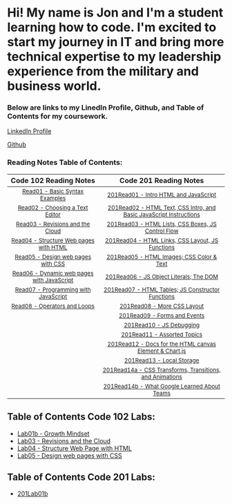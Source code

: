 # Hi! My name is Jon and I'm a student learning how to code.  I'm excited to start my journey in IT and bring more technical expertise to my leadership experience from the military and business world. 

### Below are links to my LinedIn Profile, Github, and Table of Contents for my coursework. 

[LinkedIn Profile](https://www.linkedin.com/in/jon-gitter-a0123485/)

[Github](https://github.com/jon-gitter) 



### Reading Notes Table of Contents:

| **Code 102 Reading Notes** | **Code 201 Reading Notes** |
|:---:|:---:|
| [<font size ="2">Read01 - Basic Syntax Examples</font>](https://jon-gitter.github.io/reading-notes/Read01.md) | [<font size ="2">201Read01 - Intro HTML and JavaScript</font>](https://jon-gitter.github.io/reading-notes/201Read01.md) |           
|[<font size ="2">Read02 - Choosing a Text Editor</font>](https://jon-gitter.github.io/reading-notes/Read02.md)|[<font size ="2">201Read02 - HTML Text, CSS Intro, and Basic JavaScript Instructions</font>](https://jon-gitter.github.io/reading-notes/201Read02.md)|           
|[<font size ="2">Read03 - Revisions and the Cloud</font>](https://jon-gitter.github.io/reading-notes/Read03.md)|[<font size ="2">201Read03 - HTML Lists, CSS Boxes, JS Control Flow</font>](https://jon-gitter.github.io/reading-notes/201Read03.md)|
|[<font size ="2">Read04 - Structure Web pages with HTML</font>](https://jon-gitter.github.io/reading-notes/Read04.md)|[<font size ="2">201Read04 - HTML Links, CSS Layout, JS Functions</font>](https://jon-gitter.github.io/reading-notes/201Read04.md)|
|[<font size ="2">Read05 - Design web pages with CSS</font>](https://jon-gitter.github.io/reading-notes/Read05.md)|[<font size ="2">201Read05 - HTML Images; CSS Color & Text</font>](https://jon-gitter.github.io/reading-notes/201Read05.md)|
|[<font size ="2">Read06 - Dynamic web pages with JavaScript</font>](https://jon-gitter.github.io/reading-notes/Read06.md)|[<font size ="2">201Read06 - JS Object Literals; The DOM</font>](https://jon-gitter.github.io/reading-notes/201Read06.md)|
|[<font size ="2">Read07 - Programming with JavaScript</font>](https://jon-gitter.github.io/reading-notes/Read07.md)|[<font size ="2">201Read07 - HTML Tables; JS Constructor Functions</font>](https://jon-gitter.github.io/reading-notes/201Read07.md)|
|[<font size ="2">Read08 - Operators and Loops</font>](https://jon-gitter.github.io/reading-notes/Read08.md)|[<font size ="2">201Read08 - More CSS Layout</font>](https://jon-gitter.github.io/reading-notes/201Read08.md)|
|                                                                                                   |[<font size ="2">201Read09 - Forms and Events</font>](https://jon-gitter.github.io/reading-notes/201Read09.md)|
|                                                                                                  |[<font size ="2">201Read10 - JS Debugging</font>](https://jon-gitter.github.io/reading-notes/201Read10.md)|
|                                                                                                   |[<font size ="2">201Read11 - Assorted Topics</font>](https://jon-gitter.github.io/reading-notes/201Read11.md)|
|                                                                                                   |[<font size ="2">201Read12 - Docs for the HTML canvas Element & Chart.js</font>](https://jon-gitter.github.io/reading-notes/201Read12.md)|
|                                                                                                   |[<font size ="2">201Read13 - Local Storage</font>](https://jon-gitter.github.io/reading-notes/201Read13.md)|
|                                                                                                   |[<font size ="2">201Read14a - CSS Transforms, Transitions, and Animations</font>](https://jon-gitter.github.io/reading-notes/201Read14a.md)|
|                                                                                                   |[<font size ="2">201Read14b - What Google Learned About Teams</font>](https://jon-gitter.github.io/reading-notes/201Read14b.md)|



## Table of Contents Code 102 Labs:
+ [Lab01b - Growth Mindset](https://jon-gitter.github.io/reading-notes/Lab01b.md)
+ [Lab03 - Revisions and the Cloud](https://jon-gitter.github.io/reading-notes/Lab03.md)
+ [Lab04 - Structure Web Page with HTML](https://jon-gitter.github.io/reading-notes/homepage.html)
+ [Lab05 - Design web pages with CSS](https://jon-gitter.github.io/reading-notes/jonhobby2.html)


## Table of Contents Code 201 Labs:
+ [201Lab01b](https://jon-gitter.github.io/reading-notes/201Lab01b.md)




